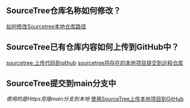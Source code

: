 ## SourceTree仓库名称如何修改？
[如何修改Sourcetree本地仓库路径](https://blog.csdn.net/qq_42409076/article/details/120695030)

## SourceTree已有仓库内容如何上传到GitHub中？
[sourcetree 上传代码到github](https://juejin.cn/s/sourcetree%20%E4%B8%8A%E4%BC%A0%E4%BB%A3%E7%A0%81%E5%88%B0github)
[sourcetree将存在的本地项目提交到远程仓库](https://blog.51cto.com/u_15064069/3221255)

## SourceTree提交到main分支中
*使用的是Https克隆main分支到本地*
[使用SourceTree上传本地项目到GitHub](https://www.jianshu.com/p/3cd97d0d545e)


